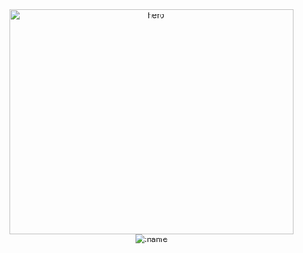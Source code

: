 <div align="center">
  <img src="./test/nice.svg" width="100%" height="400px" alt="hero">
  <img src="https://count.getloli.com/@deax" alt=":name" />
</div>
